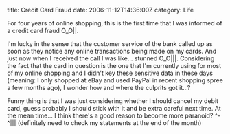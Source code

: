 title: Credit Card Fraud
date: 2006-11-12T14:36:00Z
category: Life

For four years of online shopping, this is the first time that I was informed of a credit card fraud O\_O||.

I'm lucky in the sense that the customer service of the bank called up as soon as they notice any online transactions being made on my cards. And just now when I received the call I was like… stunned O\_O|||. Considering the fact that the card in question is the one that I'm currently using for most of my online shopping and I didn't key these sensitive data in these days (meaning: I only shopped at eBay and used PayPal in recent shopping spree a few months ago), I wonder how and where the culprits got it…?

Funny thing is that I was just considering whether I should cancel my debit card, guess probably I should stick with it and be extra careful next time. At the mean time… I think there's a good reason to become more paranoid? ^-^||| (definitely need to check my statements at the end of the month)
